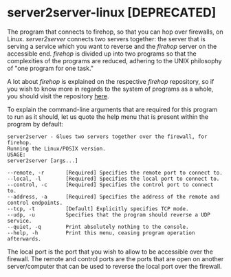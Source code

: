 # server2server-linux [DEPRECATED]
The program that connects to firehop, so that you can hop over firewalls, on Linux. *server2server* connects two servers together: the server that is serving a service which you want to reverse and the *firehop* server on the accessible end. *firehop* is divided up into two programs so that the complexities of the programs are reduced, adhering to the UNIX philosophy of "one program for one task." 

A lot about *firehop* is explained on the respective *firehop* repository, so if you wish to know more in regards to the system of programs as a whole, you should visit the repository [here](https://github.com/emilarner/firehop-linux).

To explain the command-line arguments that are required for this program to run as it should, let us quote the help menu that is present within the program by default:

    server2server - Glues two servers together over the firewall, for firehop.
    Running the Linux/POSIX version.
    USAGE:
    server2server [args...]
    
    --remote, -r       [Required] Specifies the remote port to connect to.
    --local, -l        [Required] Specifies the local port to connect to.
    --control, -c      [Required] Specifies the control port to connect to.
    --address, -a      [Required] Specifies the address of the remote and control endpoints.
    --tcp, -t          [Default] Explicitly specifies TCP mode.
    --udp, -u          Specifies that the program should reverse a UDP service.
    --quiet, -q        Print absolutely nothing to the console.
    --help, -h         Print this menu, ceasing program operation afterwards.


The local port is the port that you wish to allow to be accessible over the firewall. The remote and control ports are the ports that are open on another server/computer that can be used to reverse the local port over the firewall.




